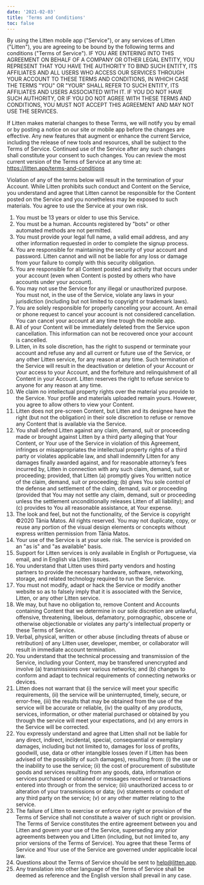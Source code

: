 ```yaml
---
date: '2021-02-03'
title: 'Terms and Conditions'
toc: false
---
```


By using the Litten mobile app ("Service"), or any services of Litten ("Litten"), you are agreeing to be bound by the following terms and conditions ("Terms of Service"). IF YOU ARE ENTERING INTO THIS AGREEMENT ON BEHALF OF A COMPANY OR OTHER LEGAL ENTITY, YOU REPRESENT THAT YOU HAVE THE AUTHORITY TO BIND SUCH ENTITY, ITS AFFILIATES AND ALL USERS WHO ACCESS OUR SERVICES THROUGH YOUR ACCOUNT TO THESE TERMS AND CONDITIONS, IN WHICH CASE THE TERMS "YOU" OR "YOUR" SHALL REFER TO SUCH ENTITY, ITS AFFILIATES AND USERS ASSOCIATED WITH IT. IF YOU DO NOT HAVE SUCH AUTHORITY, OR IF YOU DO NOT AGREE WITH THESE TERMS AND CONDITIONS, YOU MUST NOT ACCEPT THIS AGREEMENT AND MAY NOT USE THE SERVICES.

If Litten makes material changes to these Terms, we will notify you by email or by posting a notice on our site or mobile app before the changes are effective. Any new features that augment or enhance the current Service, including the release of new tools and resources, shall be subject to the Terms of Service. Continued use of the Service after any such changes shall constitute your consent to such changes. You can review the most current version of the Terms of Service at any time at: <https://litten.app/terms-and-conditions>

Violation of any of the terms below will result in the termination of your Account. While Litten prohibits such conduct and Content on the Service, you understand and agree that Litten cannot be responsible for the Content posted on the Service and you nonetheless may be exposed to such materials. You agree to use the Service at your own risk.

1. You must be 13 years or older to use this Service.
1. You must be a human. Accounts registered by "bots" or other automated methods are not permitted.
1. You must provide your legal full name, a valid email address, and any other information requested in order to complete the signup process.
1. You are responsible for maintaining the security of your account and password. Litten cannot and will not be liable for any loss or damage from your failure to comply with this security obligation.
1. You are responsible for all Content posted and activity that occurs under your account (even when Content is posted by others who have accounts under your account).
1. You may not use the Service for any illegal or unauthorized purpose. You must not, in the use of the Service, violate any laws in your jurisdiction (including but not limited to copyright or trademark laws).
1. You are solely responsible for properly canceling your account. An email or phone request to cancel your account is not considered cancellation. You can cancel your account at any time trough the mobile app.
1. All of your Content will be immediately deleted from the Service upon cancellation. This information can not be recovered once your account is cancelled.
1. Litten, in its sole discretion, has the right to suspend or terminate your account and refuse any and all current or future use of the Service, or any other Litten service, for any reason at any time. Such termination of the Service will result in the deactivation or deletion of your Account or your access to your Account, and the forfeiture and relinquishment of all Content in your Account. Litten reserves the right to refuse service to anyone for any reason at any time.
1. We claim no intellectual property rights over the material you provide to the Service. Your profile and materials uploaded remain yours. However, you agree to allow others to view your Content.
1. Litten does not pre-screen Content, but Litten and its designee have the right (but not the obligation) in their sole discretion to refuse or remove any Content that is available via the Service.
1. You shall defend Litten against any claim, demand, suit or proceeding made or brought against Litten by a third party alleging that Your Content, or Your use of the Service in violation of this Agreement, infringes or misappropriates the intellectual property rights of a third party or violates applicable law, and shall indemnify Litten for any damages finally awarded against, and for reasonable attorney’s fees incurred by, Litten in connection with any such claim, demand, suit or proceeding; provided, that Litten (a) promptly gives You written notice of the claim, demand, suit or proceeding; (b) gives You sole control of the defense and settlement of the claim, demand, suit or proceeding (provided that You may not settle any claim, demand, suit or proceeding unless the settlement unconditionally releases Litten of all liability); and (c) provides to You all reasonable assistance, at Your expense.
1. The look and feel, but not the functionality, of the Service is copyright ©2020 Tânia Matos. All rights reserved. You may not duplicate, copy, or reuse any portion of the visual design elements or concepts without express written permission from Tânia Matos.
1. Your use of the Service is at your sole risk. The service is provided on an "as is" and "as available" basis.
1. Support for Litten services is only available in English or Portuguese, via email, and in English via Litten issues.
1. You understand that Litten uses third party vendors and hosting partners to provide the necessary hardware, software, networking, storage, and related technology required to run the Service.
1. You must not modify, adapt or hack the Service or modify another website so as to falsely imply that it is associated with the Service, Litten, or any other Litten service.
1. We may, but have no obligation to, remove Content and Accounts containing Content that we determine in our sole discretion are unlawful, offensive, threatening, libelous, defamatory, pornographic, obscene or otherwise objectionable or violates any party's intellectual property or these Terms of Service.
1. Verbal, physical, written or other abuse (including threats of abuse or retribution) of any Litten user, developer, member, or collaborator will result in immediate account termination.
1. You understand that the technical processing and transmission of the Service, including your Content, may be transfered unencrypted and involve (a) transmissions over various networks; and (b) changes to conform and adapt to technical requirements of connecting networks or devices.
1. Litten does not warrant that (i) the service will meet your specific requirements, (ii) the service will be uninterrupted, timely, secure, or error-free, (iii) the results that may be obtained from the use of the service will be accurate or reliable, (iv) the quality of any products, services, information, or other material purchased or obtained by you through the service will meet your expectations, and (v) any errors in the Service will be corrected.
1. You expressly understand and agree that Litten shall not be liable for any direct, indirect, incidental, special, consequential or exemplary damages, including but not limited to, damages for loss of profits, goodwill, use, data or other intangible losses (even if Litten has been advised of the possibility of such damages), resulting from: (i) the use or the inability to use the service; (ii) the cost of procurement of substitute goods and services resulting from any goods, data, information or services purchased or obtained or messages received or transactions entered into through or from the service; (iii) unauthorized access to or alteration of your transmissions or data; (iv) statements or conduct of any third party on the service; (v) or any other matter relating to the service.
1. The failure of Litten to exercise or enforce any right or provision of the Terms of Service shall not constitute a waiver of such right or provision. The Terms of Service constitutes the entire agreement between you and Litten and govern your use of the Service, superseding any prior agreements between you and Litten (including, but not limited to, any prior versions of the Terms of Service). You agree that these Terms of Service and Your use of the Service are governed under applicable local law.
1. Questions about the Terms of Service should be sent to help@litten.app.
1. Any translation into other language of the Terms of Service shall be deemed as reference and the English version shall prevail in any case.
